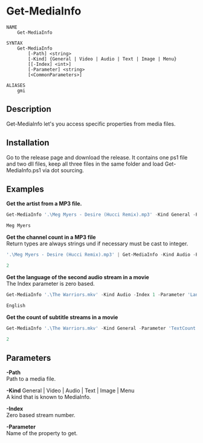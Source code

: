 # Get-MediaInfo

```
NAME
    Get-MediaInfo

SYNTAX
    Get-MediaInfo
        [-Path] <string>
        [-Kind] {General | Video | Audio | Text | Image | Menu}
        [[-Index] <int>]
        [-Parameter] <string>
        [<CommonParameters>]

ALIASES
    gmi
```

## Description

Get-MediaInfo let's you access specific properties from media files.

## Installation

Go to the release page and download the release. It contains one ps1 file and two dll files, keep all three files in the same folder and load Get-MediaInfo.ps1 via dot sourcing.

## Examples

**Get the artist from a MP3 file.**

```PowerShell
Get-MediaInfo '.\Meg Myers - Desire (Hucci Remix).mp3' -Kind General -Parameter Performer

Meg Myers
```

**Get the channel count in a MP3 file**  
Return types are always strings und if necessary must be cast to integer.
```PowerShell
'.\Meg Myers - Desire (Hucci Remix).mp3' | Get-MediaInfo -Kind Audio -Parameter 'Channel(s)'

2
```

**Get the language of the second audio stream in a movie**  
The Index parameter is zero based.
```PowerShell
Get-MediaInfo '.\The Warriors.mkv' -Kind Audio -Index 1 -Parameter 'Language/String'

English
```

**Get the count of subtitle streams in a movie**  
```PowerShell
Get-MediaInfo '.\The Warriors.mkv' -Kind General -Parameter 'TextCount'

2
```

## Parameters

**-Path**  
Path to a media file.

**-Kind** General | Video | Audio | Text | Image | Menu  
A kind that is known to MediaInfo.

**-Index**  
Zero based stream number.

**-Parameter**  
Name of the property to get.